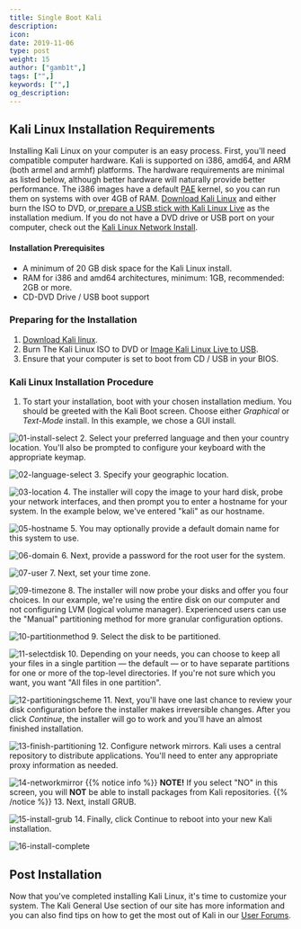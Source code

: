 ```yaml
---
title: Single Boot Kali
description:
icon:
date: 2019-11-06
type: post
weight: 15
author: ["gamb1t",]
tags: ["",]
keywords: ["",]
og_description:
---
```


## Kali Linux Installation Requirements

Installing Kali Linux on your computer is an easy process. First, you'll need compatible computer hardware. Kali is supported on i386, amd64, and ARM (both armel and armhf) platforms. The hardware requirements are minimal as listed below, although better hardware will naturally provide better performance. The i386 images have a default [PAE](http://en.wikipedia.org/wiki/Physical_Address_Extension) kernel, so you can run them on systems with over 4GB of RAM. [Download Kali Linux](/docs/introduction/download-official-kali-linux-images/) and either burn the ISO to DVD, or[ prepare a USB stick with Kali Linux Live](/docs/usb/kali-linux-live-usb-install/) as the installation medium. If you do not have a DVD drive or USB port on your computer, check out the [Kali Linux Network Install](/docs/base-images/kali-linux-network-pxe-install/).

#### Installation Prerequisites

* A minimum of 20 GB disk space for the Kali Linux install.
* RAM for i386 and amd64 architectures, minimum: 1GB, recommended: 2GB or more.
* CD-DVD Drive / USB boot support

### Preparing for the Installation

1. [Download Kali linux](/docs/introduction/download-official-kali-linux-images/).
2. Burn The Kali Linux ISO to DVD or [Image Kali Linux Live to USB](/docs/usb/kali-linux-live-usb-install/).
3. Ensure that your computer is set to boot from CD / USB in your BIOS.

### Kali Linux Installation Procedure


1. To start your installation, boot with your chosen installation medium. You should be greeted with the Kali Boot screen. Choose either _Graphical_ or _Text-Mode_ install. In this example, we chose a GUI install.

![01-install-select](kali-default-install-18.png)
2. Select your preferred language and then your country location. You'll also be prompted to configure your keyboard with the appropriate keymap.

![02-language-select](kali-default-install-17.png)
3. Specify your geographic location.

![03-location](kali-default-install-16.png)
4. The installer will copy the image to your hard disk, probe your network interfaces, and then prompt you to enter a hostname for your system. In the example below, we've entered "kali" as our hostname.

![05-hostname](kali-default-install-14.png)
5. You may optionally provide a default domain name for this system to use.

![06-domain](kali-default-install-13.png)
6. Next, provide a password for the root user for the system.

![07-user](kali-default-install-12.png)
7. Next, set your time zone.

![09-timezone](kali-default-install-11.png)
8. The installer will now probe your disks and offer you four choices. In our example, we're using the entire disk on our computer and not configuring LVM (logical volume manager). Experienced users can use the "Manual" partitioning method for more granular configuration options.

![10-partitionmethod](kali-default-install-10.png)
9. Select the disk to be partitioned.

![11-selectdisk](kali-default-install-9.png)
10. Depending on your needs, you can choose to keep all your files in a single partition — the default — or to have separate partitions for one or more of the top-level directories. If you're not sure which you want, you want "All files in one partition".

![12-partitioningscheme](kali-default-install-8.png)
11. Next, you'll have one last chance to review your disk configuration before the installer makes irreversible changes. After you click _Continue_, the installer will go to work and you'll have an almost finished installation.

![13-finish-partitioning](kali-default-install-7.png)
12. Configure network mirrors. Kali uses a central repository to distribute applications. You'll need to enter any appropriate proxy information as needed.

![14-networkmirror](kali-default-install-5.png)
{{% notice info %}}
**NOTE!** If you select "NO" in this screen, you will **NOT** be able to install packages from Kali repositories.
{{% /notice %}}
13. Next, install GRUB.

![15-install-grub](kali-default-install-3.png)
14. Finally, click Continue to reboot into your new Kali installation.

![16-install-complete](kali-default-install-1.png)

## Post Installation

Now that you've completed installing Kali Linux, it's time to customize your system. The Kali General Use section of our site has more information and you can also find tips on how to get the most out of Kali in our [User Forums](https://forums.kali.org/).
